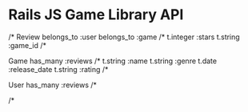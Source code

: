 # Rails JS Game Library API
/*
Review
    belongs_to :user 
    belongs_to :game 
/*
t.integer :stars
t.string :game_id
/*


Game 
    has_many :reviews
/*
t.string :name 
t.string :genre 
t.date :release_date 
t.string :rating 
/*


User 
    has_many :reviews
/*

/*



